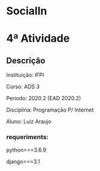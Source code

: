 # SocialIn
# 4ª Atividade 

## Descrição
Instituição: IFPI <p>
Curso: ADS 3 <p>
Periodo: 2020.2 (EAD 2020.2)<p>
Disciplina: Programação P/ Internet<p>
Aluno: Luiz Araujo<p>

### requeriments:<p>
  python===3.6.9<p>
  django===3.1<p>
